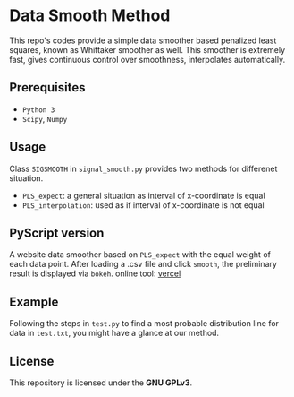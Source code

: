 # Data Smooth Method
This repo's codes provide a simple data smoother based penalized least squares, known as Whittaker smoother as well.
This smoother is extremely fast, gives continuous control over smoothness, interpolates automatically.

## Prerequisites
- `Python 3`
- `Scipy`, `Numpy`

## Usage
Class `SIGSMOOTH` in `signal_smooth.py` provides two methods for differenet situation.
- `PLS_expect`: a general situation as interval of x-coordinate is equal
- `PLS_interpolation`: used as if interval of x-coordinate is not equal

## PyScript version
A website data smoother based on `PLS_expect` with the equal weight of each data point.
After loading a .csv file and click `smooth`, the preliminary result is displayed via `bokeh`.
online tool: [vercel](https://)

## Example
Following the steps in `test.py` to find a most probable distribution line for data in `test.txt`, you might have a glance at our method. 

## License
This repository is licensed under the **GNU GPLv3**.
